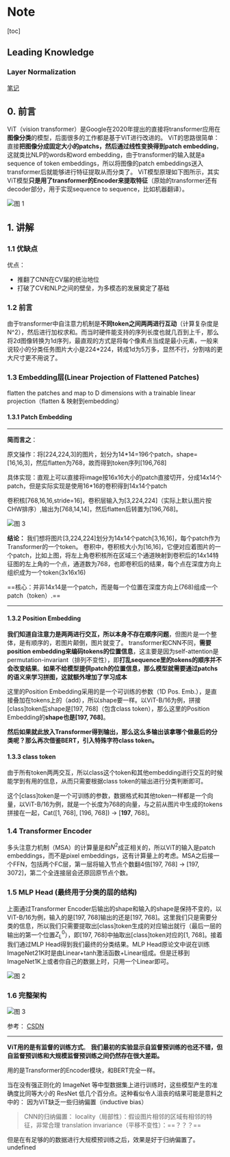 # Note

[toc]

## Leading Knowledge

### Layer Normalization

[笔记](https://blog.csdn.net/qq_37541097/article/details/117653177)

## 0. 前言

ViT（vision transformer）是Google在2020年提出的直接将transformer应用在**图像分类**的模型，后面很多的工作都是基于ViT进行改进的。
ViT的思路很简单：直接**把图像分成固定大小的patchs，然后通过线性变换得到patch embedding**，这就类比NLP的words和word embedding，由于transformer的输入就是a sequence of token embeddings，所以将图像的patch embeddings送入transformer后就能够进行特征提取从而分类了。
ViT模型原理如下图所示，其实ViT模型**只是用了transformer的Encoder来提取特征**（原始的transformer还有decoder部分，用于实现sequence to sequence，比如机器翻译）。

![图 1](../images/9ccb7f2c23c0a40c0ad828de8ddd832e951d70119a4d5850ab527eeffdfd9ff2.png)  

## 1. 讲解

### 1.1 优缺点

优点：

- 推翻了CNN在CV届的统治地位
- 打破了CV和NLP之间的壁垒，为多模态的发展奠定了基础

### 1.2 前言

由于transformer中自注意力机制是**不同token之间两两进行互动**（计算复杂度是N^2），然后进行加权求和。而当时硬件能支持的序列长度也就几百到上千，那么将2d图像转换为1d序列，最直观的方式是将每个像素点当成是最小元素，一般来说较小的分类任务图片大小是224*224，转成1d为5万多，显然不行，分割啥的更大尺寸更不用说了。

### 1.3 Embedding层(Linear Projection of Flattened Patches)

flatten the patches and map to D dimensions with a trainable linear projection（flatten & 映射到embedding）

#### 1.3.1 Patch Embedding

---

**简而言之**：

原文操作：将[224,224,3]的图片，划分为14*14=196个patch，shape=[16,16,3]，然后flatten为768，故而得到token序列[196,768]

具体实现：直观上可以直接将image按16x16大小的patch直接切开，分成14x14个patch，但是实际实现是使用16*16的卷积得到14x14个patch

卷积核[768,16,16,stride=16]，卷积层输入为[3,224,224]（实际上默认图片按CHW排序）,输出为[768,14,14]，然后flatten后转置为[196,768]。

![图 3](../images/2e7572ccb3a43c9c4353aa6c50833120992b7c6dcc21c41cb58295d9fc276efd.png)  

**结论：**
我们想将图片[3,224,224]划分为14x14个patch[3,16,16]，每个patch作为Transformer的一个token。
卷积中，卷积核大小为[16,16]，它便对应着图片的一个patch，比如上图，将左上角卷积核所在区域三个通道映射到卷积后的14x14特征图的左上角的一个点，通道数为768，也即卷积后的结果，每个点在深度方向上组织成为一个token(3x16x16)

==核心：并非14x14是一个patch，而是每一个位置在深度方向上(768)组成一个patch（token）.==

---

#### 1.3.2 Position Embedding

**我们知道自注意力是两两进行交互，所以本身不存在顺序问题**，但图片是一个整体，是有顺序的，若图片颠倒，图片就变了。
transformer和CNN不同，**需要position embedding来编码tokens的位置信息**，这主要是因为self-attention是permutation-invariant（排列不变性），即**打乱sequence里的tokens的顺序并不会改变结果**。**如果不给模型提供patch的位置信息，那么模型就需要通过patchs的语义来学习拼图，这就额外增加了学习成本**

这里的Position Embedding采用的是一个可训练的参数（1D Pos. Emb.），是直接叠加在tokens上的（add），所以shape要一样。以ViT-B/16为例，拼接[class]token后shape是[197, 768]（包含class token），那么这里的Position Embedding的**shape也是[197, 768]**。

**然后如果就此放入Transformer得到输出，那么这么多输出该拿哪个做最后的分类呢？那么再次借鉴BERT，引入特殊字符class token。**

#### 1.3.3 class token

由于所有token两两交互，所以class这个token和其他embedding进行交互的时候能学到有用的信息，从而只需要根据class token的输出进行分类判断即可。

这个[class]token是一个可训练的参数，数据格式和其他token一样都是一个向量，以ViT-B/16为例，就是一个长度为768的向量，与之前从图片中生成的tokens拼接在一起，Cat([1, 768], [196, 768]) -> [**197**, 768]。

### 1.4 Transformer Encoder

多头注意力机制（MSA）的计算量是和$N^2$成正相关的，所以ViT的输入是patch embeddings，而不是pixel embeddings，这有计算量上的考虑。MSA之后接一个FFN，包括两个FC层，第一层将输入节点个数翻4倍[197, 768] -> [197, 3072]，第二个全连接层会还原回原节点个数。

### 1.5 MLP Head (最终用于分类的层的结构)

上面通过Transformer Encoder后输出的shape和输入的shape是保持不变的，以ViT-B/16为例，输入的是[197, 768]输出的还是[197, 768]。这里我们只是需要分类的信息，所以我们只需要提取出[class]token生成的对应输出就行（最后一层的输出的第一个位置$Z^0_L$），即[197, 768]中抽取出[class]token对应的[1, 768]。接着我们通过MLP Head得到我们最终的分类结果。MLP Head原论文中说在训练ImageNet21K时是由Linear+tanh激活函数+Linear组成。但是迁移到ImageNet1K上或者你自己的数据上时，只用一个Linear即可。

![图 2](../images/a9feb1ed0820f75d6afc2e2c8169237896f679a88ee1fd59d66b6dbd00f2b235.png)  

### 1.6 完整架构

![图 3](../images/dadf731edaf60dd73bed87948009d0c40914cbc840a7bce051ba0fbf40075166.png)  

参考：
[CSDN](https://blog.csdn.net/qq_37541097/article/details/118242600?ops_request_misc=%257B%2522request%255Fid%2522%253A%2522166623327316782425119295%2522%252C%2522scm%2522%253A%252220140713.130102334..%2522%257D&request_id=166623327316782425119295&biz_id=0&utm_medium=distribute.pc_search_result.none-task-blog-2~all~top_positive~default-1-118242600-null-null.142^v59^js_top,201^v3^control_2&utm_term=ViT&spm=1018.2226.3001.4187)

---

**ViT用的是有监督的训练方式**。
**我们最初的实验显示自监督预训练的也还不错，但自监督预训练和大规模监督预训练之间仍然存在很大差距。**

用的是Transformer的Encoder模块，和BERT完全一样。

当在没有强正则化的 ImageNet 等中型数据集上进行训练时，这些模型产生的准确度比同等大小的 ResNet 低几个百分点。这种看似令人沮丧的结果可能是意料之中的：
因为ViT缺乏一些归纳偏置（inductive bias）
> CNN的归纳偏置：
> locality（局部性）：假设图片相邻的区域有相邻的特征，非常合理
> translation invariance（平移不变性）：==？？？==

但是在有足够的的数据进行大规模预训练之后，效果是好于归纳偏置了。
undefined
